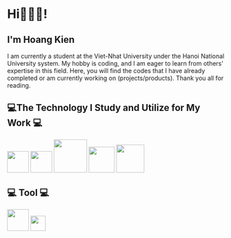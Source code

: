 # Hi👋👋👋!
## I'm Hoang Kien
I am currently a student at the Viet-Nhat University under the Hanoi National University system. My hobby is coding, and I am eager to learn from others' expertise in this field. Here, you will find the codes that I have already completed or am currently working on (projects/products). Thank you all for reading.
## 💻The Technology I Study and Utilize for My Work 💻

<img src="https://raw.githubusercontent.com/Asabeneh/asabeneh/333f5e065a87725a2057b4d288cab8ceb213343c/images/html-5.svg" width="50"> <img src="https://upload.wikimedia.org/wikipedia/commons/d/d5/CSS3_logo_and_wordmark.svg" width="50"> <img src="https://getbootstrap.com/docs/4.1/assets/img/bootstrap-stack.png" width="77" > 
<img src="https://upload.wikimedia.org/wikipedia/commons/thumb/6/6a/JavaScript-logo.png/800px-JavaScript-logo.png" width="60"> 
<img src="https://upload.wikimedia.org/wikipedia/commons/thumb/a/a7/React-icon.svg/1200px-React-icon.svg.png" width="65"> 

## 💻 Tool 💻
<img src="https://upload.wikimedia.org/wikipedia/commons/thumb/9/9a/Visual_Studio_Code_1.35_icon.svg/2048px-Visual_Studio_Code_1.35_icon.svg.png" width="50">    <img src="https://upload.wikimedia.org/wikipedia/commons/3/33/Figma-logo.svg" width="35"> 
